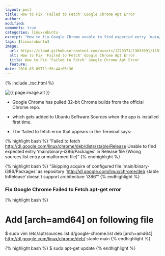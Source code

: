 ```yaml
---
layout: post
title: How to Fix 'Failed to Fetch' Google Chrome Apt Error
author:
modified:
comments: true
categories: linux/ubuntu
excerpt: "How to fix Google Chrome unable to find expected entry ‘main/binary-i386/Packages’ in Release file"
tags: [linux/ubuntu]
image:
  url: https://cloud.githubusercontent.com/assets/1223371/13633091/119fc2a6-e613-11e5-8e1a-697afff7448d.jpg
  alt: How to Fix 'Failed to Fetch' Google Chrome Apt Error
  title: How to Fix 'Failed to Fetch' Google Chrome Apt Error
  feature:
date: 2016-03-09T11:56:44+05:30
---
```


{% include _toc.html %}

<img src="{{ page.image.url }}" alt="{{ page.image.alt }}" title="{{ page.image.title }}">


* Google Chrome has pulled 32-bit Chrome builds from the official Chrome repo.
* which gets added to Ubuntu Software Sources when the app is installed first time.

* The ‘failed to fetch error that appears in the Terminal says:


{% highlight bash %}
“Failed to fetch http://dl.google.com/linux/chrome/deb/dists/stable/Release Unable to find expected entry ‘main/binary-i386/Packages’ in Release file (Wrong sources.list entry or malformed file)”
{% endhighlight %}

{% highlight bash %}
”Skipping acquire of configured file ‘main/binary-i386/Packages’ as repository ‘http://dl.google.com/linux/chrome/deb stable InRelease’ doesn’t support architecture ‘i386’”
{% endhighlight %}

### Fix Google Chrome Failed to Fetch apt-get error
{% highlight bash %}
# Add [arch=amd64] on following file
$ sudo vim /etc/apt/sources.list.d/google-chrome.list
deb [arch=amd64] http://dl.google.com/linux/chrome/deb/ stable main
{% endhighlight %}


{% highlight bash %}
$ sudo apt-get update
{% endhighlight %}

